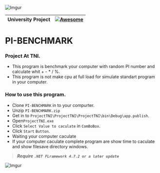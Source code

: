 ![Imgur](https://i.imgur.com/XRhYoOM.png)

|University Project|[![Awesome](https://cdn.rawgit.com/sindresorhus/awesome/d7305f38d29fed78fa85652e3a63e154dd8e8829/media/badge.svg)](https://github.com/sindresorhus/awesome)|
|----|----|

# PI-BENCHMARK

### Project At TNI. </n>

* This program is benchmark your computer with random PI number and calculate whit + - * / %. </n>
* This program is not make cpu at full load for simulate standart program in your computer.

### How to use this program. </n>
* Clone `PI-BENCHMARK` in to your compurter.</n>
* Unzip `PI-BENCHMARK.zip`</n>
* Get in to `ProjectTNI\ProjectTNI\ProjectTNI\bin\Debug\app.publish`.</n>
* Open`ProjectTNI.exe`</n> 
* Click `Select Value to caculate` in `ComBoBox`.</n> 
* Click `Start` `Button`.</n> 
* Waiting your computer caculate
* If your computer caculate complete program are show time to caculate and show filesave directory windows.

>***Require `.NET FLramework 4.7.2 or a later update`***

![Imgur](http://i.imgur.com/z9yRvX2.png?1)
